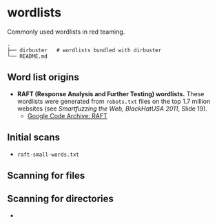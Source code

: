 # wordlists

Commonly used wordlists in red teaming.

```
.
├── dirbuster   # wordlists bundled with dirbuster
└── README.md
```

## Word list origins
- **RAFT (Response Analysis and Further Testing) wordlists.** These wordlists were generated from `robots.txt` files on the top 1.7 million websites (see _Smartfuzzing the Web, BlackHatUSA 2011_, Slide 19).
  - [Google Code Archive: RAFT](https://code.google.com/archive/p/raft/)

## Initial scans
- `raft-small-words.txt`

## Scanning for files

## Scanning for directories
- 
